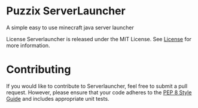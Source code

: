 # Puzzix ServerLauncher
A simple easy to use minecraft java server launcher

License
Serverlauncher is released under the MIT License. See [License](LICENSE) for more information.

# Contributing
If you would like to contribute to Serverlauncher, feel free to submit a pull request. However, please ensure that your code adheres to the <a href="https://www.python.org/dev/peps/pep-0008/" target="_blank">PEP 8 Style Guide</a> and includes appropriate unit tests.
